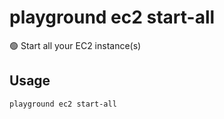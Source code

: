 # playground ec2 start-all

🟢 Start all your EC2 instance(s)

## Usage

```bash
playground ec2 start-all
```


